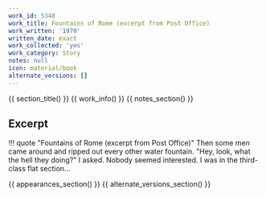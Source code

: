 ```yaml
---
work_id: 5348
work_title: Fountains of Rome (excerpt from Post Office)
work_written: '1970'
written_date: exact
work_collected: 'yes'
work_category: Story
notes: null
icon: material/book
alternate_versions: []
---
```


{{ section_title() }}
{{ work_info() }}
{{ notes_section() }}
## Excerpt
!!! quote "Fountains of Rome (excerpt from Post Office)"
    Then some men came around and ripped out every other water fountain.
    "Hey, look, what the hell they doing?" I asked.
    Nobody seemed interested.
    I was in the third-class flat section...

{{ appearances_section() }}
{{ alternate_versions_section() }}